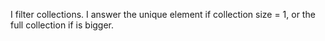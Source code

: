 I filter collections. 
I answer the unique element if collection size = 1, or the full collection if is bigger. 